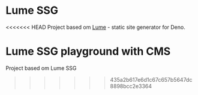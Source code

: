 # Lume SSG

<<<<<<< HEAD
Project based om [Lume](https://lume.land/) - static site generator for Deno.


Lume SSG playground with CMS
=======
Project based om Lume SSG
>>>>>>> 435a2b617e6d1c67c657b5647dc8898bcc2e3364
